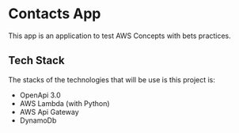 # Contacts App

This app is an application to test AWS Concepts with bets practices.

## Tech Stack

The stacks of the technologies that will be use is this project is:
- OpenApi 3.0
- AWS Lambda (with Python)
- AWS Api Gateway
- DynamoDb